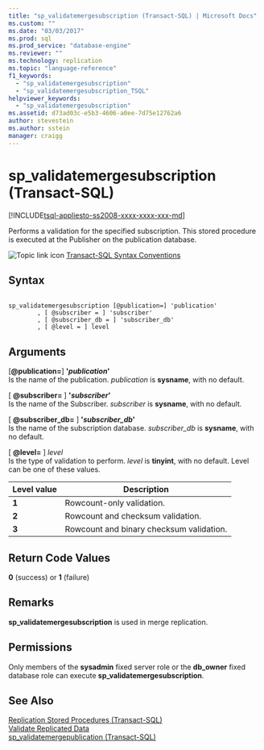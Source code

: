```yaml
---
title: "sp_validatemergesubscription (Transact-SQL) | Microsoft Docs"
ms.custom: ""
ms.date: "03/03/2017"
ms.prod: sql
ms.prod_service: "database-engine"
ms.reviewer: ""
ms.technology: replication
ms.topic: "language-reference"
f1_keywords: 
  - "sp_validatemergesubscription"
  - "sp_validatemergesubscription_TSQL"
helpviewer_keywords: 
  - "sp_validatemergesubscription"
ms.assetid: d73ad03c-e5b3-4606-a0ee-7d75e12762a6
author: stevestein
ms.author: sstein
manager: craigg
---
```

# sp_validatemergesubscription (Transact-SQL)
[!INCLUDE[tsql-appliesto-ss2008-xxxx-xxxx-xxx-md](../../includes/tsql-appliesto-ss2008-xxxx-xxxx-xxx-md.md)]

  Performs a validation for the specified subscription. This stored procedure is executed at the Publisher on the publication database.  
  
 ![Topic link icon](../../database-engine/configure-windows/media/topic-link.gif "Topic link icon") [Transact-SQL Syntax Conventions](../../t-sql/language-elements/transact-sql-syntax-conventions-transact-sql.md)  
  
## Syntax  
  
```  
  
sp_validatemergesubscription [@publication=] 'publication'  
        , [ @subscriber = ] 'subscriber'  
        , [ @subscriber_db = ] 'subscriber_db'  
        , [ @level = ] level  
```  
  
## Arguments  
 [**@publication=**] **'***publication***'**  
 Is the name of the publication. *publication* is **sysname**, with no default.  
  
 [ **@subscriber=** ] **'***subscriber***'**  
 Is the name of the Subscriber. *subscriber* is **sysname**, with no default.  
  
 [ **@subscriber_db=** ] **'***subscriber_db***'**  
 Is the name of the subscription database. *subscriber_db* is **sysname**, with no default.  
  
 [ **@level=** ] *level*  
 Is the type of validation to perform. *level* is **tinyint**, with no default. Level can be one of these values.  
  
|Level value|Description|  
|-----------------|-----------------|  
|**1**|Rowcount-only validation.|  
|**2**|Rowcount and checksum validation.|  
|**3**|Rowcount and binary checksum validation.|  
  
## Return Code Values  
 **0** (success) or **1** (failure)  
  
## Remarks  
 **sp_validatemergesubscription** is used in merge replication.  
  
## Permissions  
 Only members of the **sysadmin** fixed server role or the **db_owner** fixed database role can execute **sp_validatemergesubscription**.  
  
## See Also  
 [Replication Stored Procedures &#40;Transact-SQL&#41;](../../relational-databases/system-stored-procedures/replication-stored-procedures-transact-sql.md)   
 [Validate Replicated Data](../../relational-databases/replication/validate-data-at-the-subscriber.md)   
 [sp_validatemergepublication &#40;Transact-SQL&#41;](../../relational-databases/system-stored-procedures/sp-validatemergepublication-transact-sql.md)  
  
  
